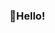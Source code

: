 ### :wave:Hello!

<!--[![Top Langs](https://github-readme-stats.vercel.app/api/top-langs/?username=Hiragi14&layout=compact)](https://github.com/anuraghazra/github-readme-stats)
-->

<!--
**Hiragi14/Hiragi14** is a ✨ _special_ ✨ repository because its `README.md` (this file) appears on your GitHub profile.

Here are some ideas to get you started:

- 🔭 I’m currently working on ...
- 🌱 I’m currently learning ...
- 👯 I’m looking to collaborate on ...
- 🤔 I’m looking for help with ...
- 💬 Ask me about ...
- 📫 How to reach me: ...
- 😄 Pronouns: ...
- ⚡ Fun fact: ...
-->
